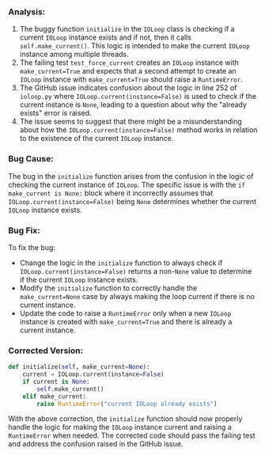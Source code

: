 ### Analysis:
1. The buggy function `initialize` in the `IOLoop` class is checking if a current `IOLoop` instance exists and if not, then it calls `self.make_current()`. This logic is intended to make the current `IOLoop` instance among multiple threads.
2. The failing test `test_force_current` creates an `IOLoop` instance with `make_current=True` and expects that a second attempt to create an `IOLoop` instance with `make_current=True` should raise a `RuntimeError`.
3. The GitHub issue indicates confusion about the logic in line 252 of `ioloop.py` where `IOLoop.current(instance=False)` is used to check if the current instance is `None`, leading to a question about why the "already exists" error is raised.
4. The issue seems to suggest that there might be a misunderstanding about how the `IOLoop.current(instance=False)` method works in relation to the existence of the current `IOLoop` instance.

### Bug Cause:
The bug in the `initialize` function arises from the confusion in the logic of checking the current instance of `IOLoop`. The specific issue is with the `if make_current is None:` block where it incorrectly assumes that `IOLoop.current(instance=False)` being `None` determines whether the current `IOLoop` instance exists.

### Bug Fix:
To fix the bug:
- Change the logic in the `initialize` function to always check if `IOLoop.current(instance=False)` returns a non-`None` value to determine if the current `IOLoop` instance exists.
- Modify the `initialize` function to correctly handle the `make_current=None` case by always making the loop current if there is no current instance.
- Update the code to raise a `RuntimeError` only when a new `IOLoop` instance is created with `make_current=True` and there is already a current instance.

### Corrected Version:
```python
def initialize(self, make_current=None):
    current = IOLoop.current(instance=False)
    if current is None:
        self.make_current()
    elif make_current:
        raise RuntimeError("current IOLoop already exists")
```

With the above correction, the `initialize` function should now properly handle the logic for making the `IOLoop` instance current and raising a `RuntimeError` when needed. The corrected code should pass the failing test and address the confusion raised in the GitHub issue.